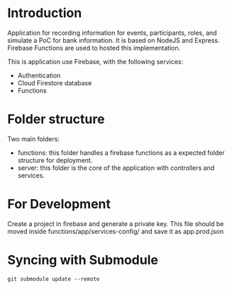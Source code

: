 Introduction
===

Application for recording information for events, participants, roles, and simulate a PoC for bank information.
It is based on NodeJS and Express. Firebase Functions are used to hosted this implementation.

This is application use Firebase, with the following services:

* Authentication
* Cloud Firestore database
* Functions

Folder structure
===

Two main folders:
* functions: this folder handles a firebase functions as a expected folder structure for deployment.
* server: this folder is the core of the application with controllers and services.

For Development
===

Create a project in firebase and generate a private key.
This file should be moved inside functions/app/services-config/ and save it as app.prod.json

Syncing with Submodule
===

```
git submodule update --remote
```
